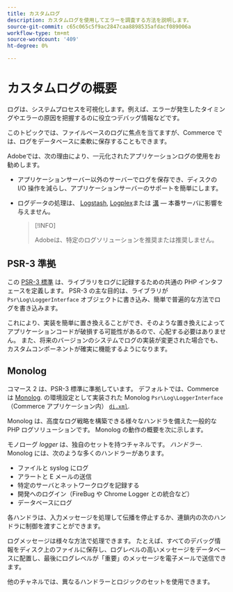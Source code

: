 ```yaml
---
title: カスタムログ
description: カスタムログを使用してエラーを調査する方法を説明します。
source-git-commit: c65c065c5f9ac2847caa8898535afdacf089006a
workflow-type: tm+mt
source-wordcount: '409'
ht-degree: 0%

---
```



# カスタムログの概要

ログは、システムプロセスを可視化します。例えば、エラーが発生したタイミングやエラーの原因を把握するのに役立つデバッグ情報などです。

このトピックでは、ファイルベースのログに焦点を当てますが、Commerce では、ログをデータベースに柔軟に保存することもできます。

Adobeでは、次の理由により、一元化されたアプリケーションログの使用をお勧めします。

- アプリケーションサーバー以外のサーバーでログを保存でき、ディスクの I/O 操作を減らし、アプリケーションサーバーのサポートを簡単にします。

- ログデータの処理は、 [Logstash], [Logplex]または [溝] — 本番サーバに影響を与えません。

   >[!INFO]
   >
   >Adobeは、特定のログソリューションを推奨または推奨しません。

## PSR-3 準拠

この [PSR-3 標準][laminas] は、ライブラリをログに記録するための共通の PHP インタフェースを定義します。 PSR-3 の主な目的は、ライブラリが `Psr\Log\LoggerInterface` オブジェクトに書き込み、簡単で普遍的な方法でログを書き込みます。

これにより、実装を簡単に置き換えることができ、そのような置き換えによってアプリケーションコードが破損する可能性があるので、心配する必要はありません。 また、将来のバージョンのシステムでログの実装が変更された場合でも、カスタムコンポーネントが確実に機能するようになります。

## Monolog

コマース 2 は、PSR-3 標準に準拠しています。 デフォルトでは、Commerce は [Monolog]. の環境設定として実装された Monolog `Psr\Log\LoggerInterface` （Commerce アプリケーション内） [`di.xml`][di].

Monolog は、高度なログ戦略を構築できる様々なハンドラを備えた一般的な PHP ログソリューションです。 Monolog の動作の概要を次に示します。

モノローグ _logger_ は、独自のセットを持つチャネルです。 _ハンドラー_. Monolog には、次のような多くのハンドラーがあります。

- ファイルと syslog にログ
- アラートと E メールの送信
- 特定のサーバとネットワークログを記録する
- 開発へのログイン（FireBug や Chrome Logger との統合など）
- データベースにログ

各ハンドラは、入力メッセージを処理して伝播を停止するか、連鎖内の次のハンドラに制御を渡すことができます。

ログメッセージは様々な方法で処理できます。 たとえば、すべてのデバッグ情報をディスク上のファイルに保存し、ログレベルの高いメッセージをデータベースに配置し、最後にログレベルが「重要」のメッセージを電子メールで送信できます。

他のチャネルでは、異なるハンドラーとロジックのセットを使用できます。

<!-- link definitions -->

[di]: https://github.com/magento/magento2/blob/2.4/app/etc/di.xml#L9
[溝]: https://www.fluentd.org/
[laminas]: https://docs.laminas.dev/laminas-log/
[Logplex]: https://devcenter.heroku.com/articles/logplex
[Logstash]: https://www.elastic.co/products/logstash
[Monolog]: https://github.com/Seldaek/monolog
